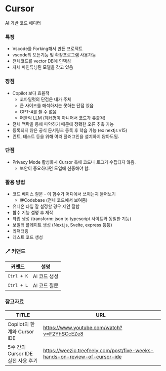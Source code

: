 # Cursor
AI 기반 코드 에디터

### 특징
- Vscode를 Forking해서 만든 프로젝트
- vscode의 모든기능 및 확장프로그램 사용가능
- 전체코드를 vector DB에 인덱싱
- 자체 파인튜닝된 모델을 갖고 있음

### 장점
- Copilot 보다 효율적
    - 코파일럿의 단점은 내가 주체
    - 큰 사이즈를 해석하지는 못하는 단점 있음
    - GPT-4를 쓸 수 없음
    - 퍼블릭 LLM (폐쇄형이 아니어서 코드가 유출됨)
- 전체 맥락을 통해 파악하기 때문에 정확한 오류 추측 가능
- 등록되지 않은 공식 문서링크 등록 후 학습 가능 (ex nextjs v15)
- 린트, 테스트 등을 위해 여러 플러그인을 설치하지 않아도됨.

### 단점
- Privacy Mode 활성화시 Cursor 측에 코드나 로그가 수집되지 않음.
    - 보안이 중요하다면 도입에 신중해야 함.

### 활용 방법
- 코드 베이스 질문 - 이 함수가 어디에서 쓰이는지 물어보기
    -  @Codebase (전체 코드에서 보여줌)
- 유니온 타입 잘 설정할 경우 제안 잘함
- 함수 기능 설명 후 제작
- 타입 생성 (transform: json to typescript 사이트와 동일한 기능)
- 보일러 플레이트 생성 (Next.js, Svelte, express 등등) 
- 리팩터링
- 테스트 코드 생성


### 🪄 커맨드
| 커맨드 | 설명 |
| --- | --- |
|```Ctrl + K```| AI 코드 생성 |
|```Ctrl + L```| AI 코드 질문 |

### 참고자료
|TITLE|URL|
|---|---|
|Copilot의 한계와 Cursor IDE|https://www.youtube.com/watch?v=F2YhSCcEZe8|
|5주 간의 Cursor IDE 실전 사용 후기|https://weezip.treefeely.com/post/five-weeks-hands-on-review-of-cursor-ide|